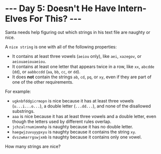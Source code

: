 # --- Day 5: Doesn't He Have Intern-Elves For This? ---

Santa needs help figuring out which strings in his text file are naughty or nice.

A ```nice string``` is one with all of the following properties:

* It contains at least three vowels (```aeiou``` only), like ```aei```, ```xazegov```, or ```aeiouaeiouaeiou```.
* It contains at least one letter that appears twice in a row, like ```xx```, ```abcdde``` (```dd```), or ```aabbccdd``` (```aa```, ```bb```, ```cc```, or ```dd```).
* It does **not** contain the strings ```ab```, ```cd```, ```pq```, or ```xy```, even if they are part of one of the other requirements.

 For example:

* ```ugknbfddgicrmopn``` is nice because it has at least three vowels (```u...i...o...```), a double letter (```...dd...```), and none of the disallowed substrings.
* ```aaa``` is nice because it has at least three vowels and a double letter, even though the letters used by different rules overlap.
* ```jchzalrnumimnmhp``` is naughty because it has no double letter.
* ```haegwjzuvuyypxyu``` is naughty because it contains the string ```xy```.
* ```dvszwmarrgswjxmb``` is naughty because it contains only one vowel.

How many strings are nice?